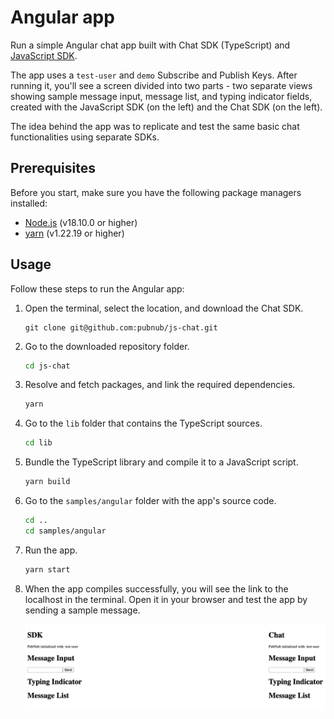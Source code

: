 # Angular app

Run a simple Angular chat app built with Chat SDK (TypeScript) and [JavaScript SDK](https://www.pubnub.com/docs/sdks/javascript). 

The app uses a `test-user` and `demo` Subscribe and Publish Keys. After running it, you'll see a screen divided into two parts - two separate views showing sample message input, message list, and typing indicator fields, created with the JavaScript SDK (on the left) and the Chat SDK (on the left).

The idea behind the app was to replicate and test the same basic chat functionalities using separate SDKs.

## Prerequisites

Before you start, make sure you have the following package managers installed:

* [Node.js](https://nodejs.org/en) (v18.10.0 or higher)
* [yarn](https://yarnpkg.com/cli/version) (v1.22.19 or higher)

## Usage

Follow these steps to run the Angular app:

1. Open the terminal, select the location, and download the Chat SDK.

    ```ssh showLineNumbers
    git clone git@github.com:pubnub/js-chat.git
    ```

1. Go to the downloaded repository folder.

    ```bash showLineNumbers
    cd js-chat
    ```

1. Resolve and fetch packages, and link the required dependencies.

    ```bash showLineNumbers
    yarn
    ```

1. Go to the `lib` folder that contains the TypeScript sources.

    ```bash showLineNumbers
    cd lib
    ```

1. Bundle the TypeScript library and compile it to a JavaScript script.

    ```bash showLineNumbers
    yarn build
    ```

1. Go to the `samples/angular` folder with the app's source code.

    ```bash showLineNumbers
    cd ..
    cd samples/angular
    ```

1. Run the app.

    ```bash showLineNumbers
    yarn start
    ```

1. When the app compiles successfully, you will see the link to the localhost in the terminal. Open it in your browser and test the app by sending a sample message.

    ![Angular sample](/samples/angular/src/assets/angular-sample.png)